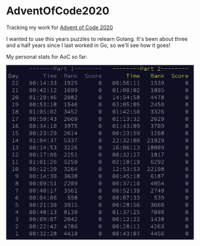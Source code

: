 # AdventOfCode2020
Tracking my work for [Advent of Code 2020](https://adventofcode.com/2020)

I wanted to use this years puzzles to relearn Golang. It's been about three and a half years since I last worked in Go, so we'll see how it goes!

My personal stats for AoC so far:

![Contribution guidelines for this project](./aoc_ranking.png)
